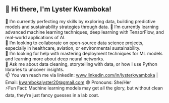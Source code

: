 ## 👋 Hi there, I'm Lyster Kwamboka!

🔭 I’m currently perfecting my skills by exploring  data, building predictive models and  sustainability strategies through data.
🌱 I’m currently learning advanced machine learning techniques, deep learning with TensorFlow, and real-world applications of AI.  
👯 I’m looking to collaborate on open-source data science projects, especially in healthcare, aviation, or environmental sustainability.  
🤔 I’m looking for help with mastering deployment techniques for ML models and learning more about deep neural networks.  
💬 Ask me about data cleaning, storytelling with data, or how I use Python libraries to uncover insights.  
📫 You van reach me via linkedIn: www.linkedin.com/in/lysterkwamboka | Email: kwambokalyster20@gmail.com 
😄 Pronouns: She/Her  
⚡Fun Fact: Machine learning models may get all the glory, but without clean data, they’re just fancy guesses in a lab coat.


<!--
**Lyster-01/Lyster-01** is a ✨ _special_ ✨ repository because its `README.md` (this file) appears on your GitHub profile.

Here are some ideas to get you started:

- 🔭 I’m currently working on ...
- 🌱 I’m currently learning ...
- 👯 I’m looking to collaborate on ...
- 🤔 I’m looking for help with ...
- 💬 Ask me about ...
- 📫 How to reach me: ...
- 😄 Pronouns: ...
- ⚡ Fun fact: ...
-->
